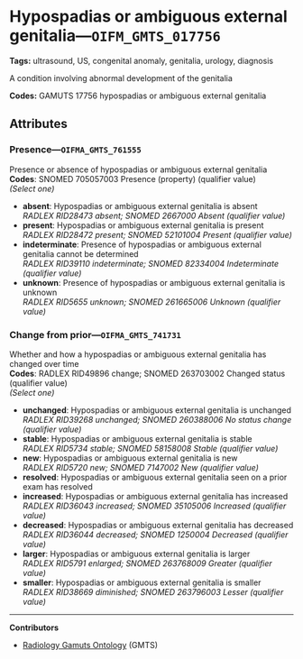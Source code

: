# Hypospadias or ambiguous external genitalia—`OIFM_GMTS_017756`

**Tags:** ultrasound, US, congenital anomaly, genitalia, urology, diagnosis

A condition involving abnormal development of the genitalia

**Codes:** GAMUTS 17756 hypospadias or ambiguous external genitalia

## Attributes

### Presence—`OIFMA_GMTS_761555`

Presence or absence of hypospadias or ambiguous external genitalia  
**Codes**: SNOMED 705057003 Presence (property) (qualifier value)  
*(Select one)*

- **absent**: Hypospadias or ambiguous external genitalia is absent  
_RADLEX RID28473 absent; SNOMED 2667000 Absent (qualifier value)_
- **present**: Hypospadias or ambiguous external genitalia is present  
_RADLEX RID28472 present; SNOMED 52101004 Present (qualifier value)_
- **indeterminate**: Presence of hypospadias or ambiguous external genitalia cannot be determined  
_RADLEX RID39110 indeterminate; SNOMED 82334004 Indeterminate (qualifier value)_
- **unknown**: Presence of hypospadias or ambiguous external genitalia is unknown  
_RADLEX RID5655 unknown; SNOMED 261665006 Unknown (qualifier value)_

### Change from prior—`OIFMA_GMTS_741731`

Whether and how a hypospadias or ambiguous external genitalia has changed over time  
**Codes**: RADLEX RID49896 change; SNOMED 263703002 Changed status (qualifier value)  
*(Select one)*

- **unchanged**: Hypospadias or ambiguous external genitalia is unchanged  
_RADLEX RID39268 unchanged; SNOMED 260388006 No status change (qualifier value)_
- **stable**: Hypospadias or ambiguous external genitalia is stable  
_RADLEX RID5734 stable; SNOMED 58158008 Stable (qualifier value)_
- **new**: Hypospadias or ambiguous external genitalia is new  
_RADLEX RID5720 new; SNOMED 7147002 New (qualifier value)_
- **resolved**: Hypospadias or ambiguous external genitalia seen on a prior exam has resolved  
- **increased**: Hypospadias or ambiguous external genitalia has increased  
_RADLEX RID36043 increased; SNOMED 35105006 Increased (qualifier value)_
- **decreased**: Hypospadias or ambiguous external genitalia has decreased  
_RADLEX RID36044 decreased; SNOMED 1250004 Decreased (qualifier value)_
- **larger**: Hypospadias or ambiguous external genitalia is larger  
_RADLEX RID5791 enlarged; SNOMED 263768009 Greater (qualifier value)_
- **smaller**: Hypospadias or ambiguous external genitalia is smaller  
_RADLEX RID38669 diminished; SNOMED 263796003 Lesser (qualifier value)_

---

**Contributors**

- [Radiology Gamuts Ontology](https://gamuts.net/) (GMTS)
